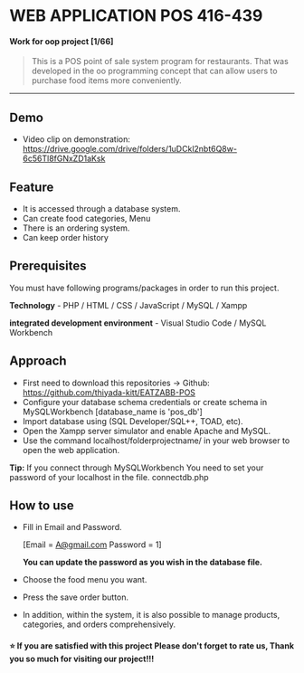 # WEB APPLICATION POS 416-439
#### Work for oop project [1/66]
> This is a POS point of sale system program for restaurants. That was developed in the oo programming concept that can allow users to purchase food items more conveniently.
-----------------------------------------------------------------------------------------------------------------

## Demo
* Video clip on demonstration: https://drive.google.com/drive/folders/1uDCkl2nbt6Q8w-6c56Tl8fGNxZD1aKsk

## Feature
- It is accessed through a database system.
- Can create food categories, Menu
- There is an ordering system.
- Can keep order history

## Prerequisites
You must have following programs/packages in order to run this project.

**Technology** - PHP / HTML / CSS / JavaScript / MySQL / Xampp

**integrated development environment** - Visual Studio Code / MySQL Workbench 

## Approach
- First need to download this repositories -> Github: https://github.com/thiyada-kitt/EATZABB-POS
- Configure your database schema credentials or create schema in MySQLWorkbench [database_name is 'pos_db'] 
- Import database using (SQL Developer/SQL++, TOAD, etc).
- Open the Xampp server simulator and enable Apache and MySQL.
- Use the command localhost/folderprojectname/ in your web browser to open the web application.
  
**Tip:** If you connect through MySQLWorkbench You need to set your password of your localhost in the file. connectdb.php
  
## How to use
- Fill in Email and Password.

  [Email = A@gmail.com Password = 1]

  **You can update the password as you wish in the database file.**
- Choose the food menu you want.
- Press the save order button.
- In addition, within the system, it is also possible to manage products, categories, and orders comprehensively.
  
    
#### ⭐️  If you are satisfied with this project Please don't forget to rate us, Thank you so much for visiting our project!!!

